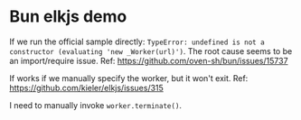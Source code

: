 # Bun elkjs demo

If we run the official sample directly: `TypeError: undefined is not a constructor (evaluating 'new _Worker(url)')`. The root cause seems to be an import/require issue. Ref: https://github.com/oven-sh/bun/issues/15737

If works if we manually specify the worker, but it won't exit. Ref: https://github.com/kieler/elkjs/issues/315

I need to manually invoke `worker.terminate()`.
